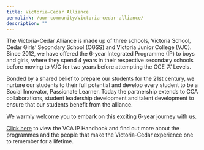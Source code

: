 ```yaml
---
title: Victoria–Cedar Alliance
permalink: /our-community/victoria-cedar-alliance/
description: ""
---
```




The Victoria-Cedar Alliance is made up of three schools, Victoria School, Cedar Girls’ Secondary School (CGSS) and Victoria Junior College (VJC). Since 2012, we have offered the 6-year Integrated Programme (IP) to boys and girls, where they spend 4 years in their respective secondary schools before moving to VJC for two years before attempting the GCE ‘A’ Levels.

Bonded by a shared belief to prepare our students for the 21st century, we nurture our students to their full potential and develop every student to be a Social Innovator, Passionate Learner. Today the partnership extends to CCA collaborations, student leadership development and talent development to ensure that our students benefit from the alliance.

We warmly welcome you to embark on this exciting 6-year journey with us.

  

[Click here](http://cedargirlssec.moe.edu.sg/qql/slot/u170/2022/VCA/2022%20VCA%20E-Handbook%20Public.pdf) to view the VCA IP Handbook and find out more about the programmes and the people that make the Victoria-Cedar experience one to remember for a lifetime.